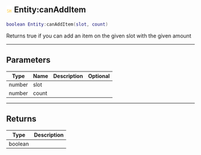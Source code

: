 ## ![shared](.gitbook/assets/shared.png) Entity:canAddItem


```lua
boolean Entity:canAddItem(slot, count)
```

Returns true if you can add an item on the given slot with the given amount


------
## Parameters

| Type   | Name | Description              | Optional |
| ------ | ---- | ------------------------ | -------: |
| number | slot |  |  |
| number | count |  |  |

------
## Returns

| Type | Description |
| ---- | ----------: |
| boolean |  |

